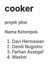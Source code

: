 # cooker
projek pbw

<p>Nama Kelompok</p>

<ol>
  <li>Davi Hermawan</li>
  <li>Dendi Nugroho</li>
  <li>Farhan Assegaf</li>
  <li>Waslim</li>
